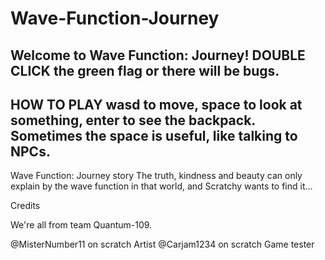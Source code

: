 # Wave-Function-Journey

Welcome to Wave Function: Journey!
DOUBLE CLICK the green flag or there will be bugs.
------
HOW TO PLAY
wasd to move, space to look at something, enter to see the backpack. Sometimes the space is useful, like talking to NPCs.
------
Wave Function: Journey story
The truth, kindness and beauty can only explain by the wave function in that world, and Scratchy wants to find it…

Credits

We're all from team Quantum-109.

@MisterNumber11 on scratch    Artist
@Carjam1234 on scratch        Game tester
